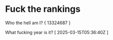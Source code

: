 # Fuck the rankings

Who the hell am I?
{ 13324687 }

What fucking year is it?
[ 2025-03-15T05:36:40Z ]
